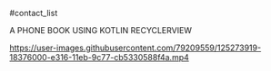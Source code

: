 
#contact_list

A PHONE BOOK USING KOTLIN RECYCLERVIEW



https://user-images.githubusercontent.com/79209559/125273919-18376000-e316-11eb-9c77-cb5330588f4a.mp4


